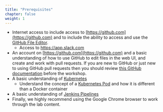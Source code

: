 ```yaml
---
title: "Prerequisites"
chapter: false
weight: 1
---
```


* Internet access to include access to [https://github.com](https://github.com) and to include the ability to access and use the [GitHub File Editor](https://help.github.com/articles/editing-files-in-your-repository).
  * Access to https://app.slack.com
* An account on [https://github.com](https://github.com) and a basic understanding of how to use GitHub to edit files in the web UI, and create and work with pull requests. If you are new to GitHub or just new to using GitHub pull requests then you should review [this GitHub documentation](https://docs.github.com/en/github/collaborating-with-issues-and-pull-requests/proposing-changes-to-your-work-with-pull-requests) before the workshop.
* A basic understanding of [Kubernetes](https://kubernetes.io/docs/tutorials/kubernetes-basics/)
  * Understand the concept of a [Kubernetes Pod](https://kubernetes.io/docs/concepts/workloads/pods/) and how it is different than a Docker container
* A basic understanding of [Jenkins Pipelines](https://jenkins.io/doc/book/pipeline/getting-started/)
* Finally, we highly recommend using the Google Chrome browser to work through the lab content.
